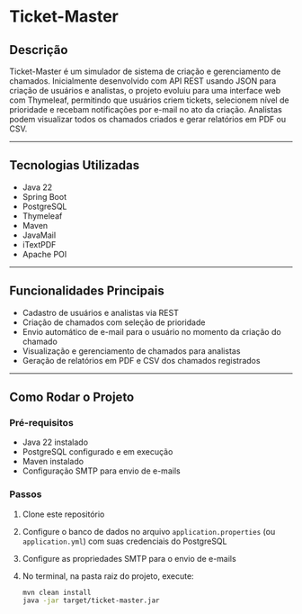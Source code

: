 # Ticket-Master

## Descrição

Ticket-Master é um simulador de sistema de criação e gerenciamento de chamados. Inicialmente desenvolvido com API REST usando JSON para criação de usuários e analistas, o projeto evoluiu para uma interface web com Thymeleaf, permitindo que usuários criem tickets, selecionem nível de prioridade e recebam notificações por e-mail no ato da criação. Analistas podem visualizar todos os chamados criados e gerar relatórios em PDF ou CSV.

---

## Tecnologias Utilizadas

- Java 22  
- Spring Boot  
- PostgreSQL  
- Thymeleaf  
- Maven  
- JavaMail  
- iTextPDF  
- Apache POI  

---

## Funcionalidades Principais

- Cadastro de usuários e analistas via REST   
- Criação de chamados com seleção de prioridade  
- Envio automático de e-mail para o usuário no momento da criação do chamado  
- Visualização e gerenciamento de chamados para analistas  
- Geração de relatórios em PDF e CSV dos chamados registrados  

---

## Como Rodar o Projeto

### Pré-requisitos

- Java 22 instalado  
- PostgreSQL configurado e em execução  
- Maven instalado  
- Configuração SMTP para envio de e-mails  

### Passos

1. Clone este repositório  
2. Configure o banco de dados no arquivo `application.properties` (ou `application.yml`) com suas credenciais do PostgreSQL  
3. Configure as propriedades SMTP para o envio de e-mails  
4. No terminal, na pasta raiz do projeto, execute:

   ```bash
   mvn clean install
   java -jar target/ticket-master.jar


